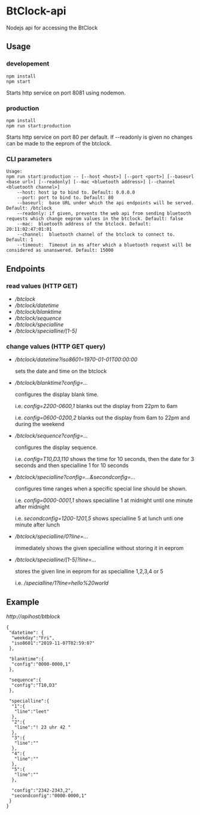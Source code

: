 # BtClock-api

Nodejs api for accessing the BtClock

## Usage

### developement

```
npm install
npm start
```
Starts http service on port 8081 using nodemon.

### production

```
npm install
npm run start:production
```
Starts http service on port 80 per default. If --readonly is given no changes can be made to the eeprom of the btclock.

### CLI parameters
```
Usage:
npm run start:production -- [--host <host>] [--port <port>] [--baseurl <base url>] [--readonly] [--mac <bluetooth address>] [--channel <bluetooth channel>]
	--host:	host ip to bind to. Default: 0.0.0.0
	--port:	port to bind to. Default: 80
	--baseurl:	base URL under which the api endpoints will be served. Default: /btclock
	--readonly:	if given, prevents the web api from sending bluetooth requests which change eeprom values in the btclock. Default: false
	--mac:	bluetooth address of the btclock. Default: 20:11:02:47:01:01
	--channel:	bluetooth channel of the btclock to connect to. Default: 1
	--timeout:	Timeout in ms after which a bluetooth request will be considered as unanswered. Default: 15000
```


## Endpoints
### read values (HTTP GET)
 * */btclock*
 * */btclock/datetime*
 * */btclock/blanktime*
 * */btclock/sequence*
 * */btclock/specialline*
 * */btclock/specialline/[1-5]*

### change values (HTTP GET query)
 * */btclock/datetime?iso8601=1970-01-01T00:00:00*

    sets the date and time on the btclock

 * */btclock/blanktime?config=...*

    configures the display blank time.
    
    i.e. *config=2200-0600,1* blanks out the display from 22pm to 6am
    
    i.e. *config=0600-0200,2* blanks out the display from 6am to 22pm
and during the weekend

 * */btclock/sequence?config=...*

    configures the display sequence.

    i.e. *config=T10,D3,110* shows the time for 10 seconds, then the date for 3 seconds and then specialline 1 for 10 seconds

 * */btclock/specialline?config=...&secondconfig=...*

    configures time ranges when a specific special line should be shown.

    i.e. *config=0000-0001,1* shows specialline 1 at midnight until one minute after midnight

    i.e. *secondconfig=1200-1201,5* shows specialline 5 at lunch unti one minute after lunch

 * */btclock/specialline/0?line=...*

    immediately shows the given specialline without storing it in eeprom

 * */btclock/specialline/[1-5]?line=...*

    stores the given line in eeprom for as specialline 1,2,3,4 or 5

    i.e. */specialline/1?line=hello%20world*

## Example
*http://apihost/btblock*
```
{
 "datetime": {
  "weekday":"Fri",
  "iso8601":"2019-11-07T02:59:07"
 },
 
 "blanktime":{
  "config":"0000-0000,1"
 },
 
 "sequence":{
  "config":"T10,D3"
 },
 
 "specialline":{
  "1":{
   "line":"leet"
  },
  "2":{
   "line":"! 23 uhr 42 "
  },
  "3":{
   "line":""
  },
  "4":{
   "line":""
  },
  "5":{
   "line":""
  },
  
  "config":"2342-2343,2",
  "secondconfig":"0000-0000,1"
 }
}
```

